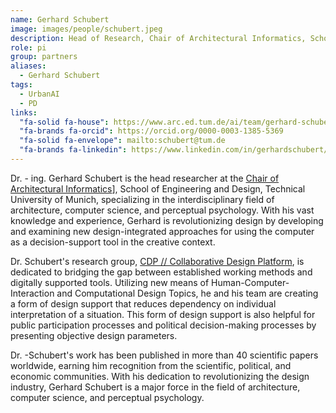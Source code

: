 ```yaml
---
name: Gerhard Schubert
image: images/people/schubert.jpeg
description: Head of Research, Chair of Architectural Informatics, School of design and Engineering, TU Munich
role: pi
group: partners
aliases:
  - Gerhard Schubert
tags:
  - UrbanAI
  - PD
links:
  "fa-solid fa-house": https://www.arc.ed.tum.de/ai/team/gerhard-schubert/
  "fa-brands fa-orcid": https://orcid.org/0000-0003-1385-5369
  "fa-solid fa-envelope": mailto:schubert@tum.de
  "fa-brands fa-linkedin": https://www.linkedin.com/in/gerhardschubert/
---
```


Dr. - ing. Gerhard Schubert is the head researcher at the [Chair of Architectural Informatics](https://www.arc.ed.tum.de/en/ai/current-affairs/)], School of Engineering and Design, Technical University of Munich, specializing in the interdisciplinary field of architecture, computer science, and perceptual psychology. With his vast knowledge and experience, Gerhard is revolutionizing design by developing and examining new design-integrated approaches for using the computer as a decision-support tool in the creative context.   

Dr. Schubert's research group, [CDP // Collaborative Design Platform](https://cdp.ai.ar.tum.de/), is dedicated to bridging the gap between established working methods and digitally supported tools. Utilizing new means of Human-Computer-Interaction and Computational Design Topics, he and his team are creating a form of design support that reduces dependency on individual interpretation of a situation. This form of design support is also helpful for public participation processes and political decision-making processes by presenting objective design parameters. 

Dr. -Schubert's work has been published in more than 40 scientific papers worldwide, earning him recognition from the scientific, political, and economic communities. With his dedication to revolutionizing the design industry, Gerhard Schubert is a major force in the field of architecture, computer science, and perceptual psychology.